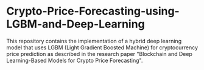 # Crypto-Price-Forecasting-using-LGBM-and-Deep-Learning
This repository contains the implementation of a hybrid deep learning model that uses LGBM (Light Gradient Boosted Machine) for cryptocurrency price prediction as described in the research paper "Blockchain and Deep Learning-Based Models for Crypto Price Forecasting".
